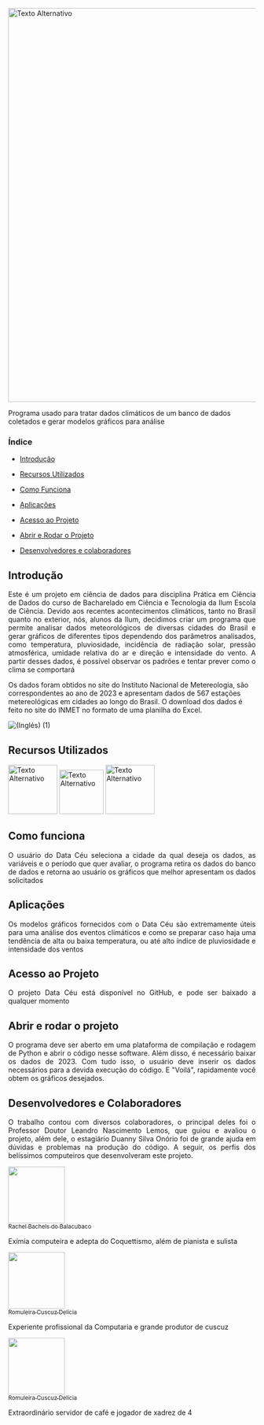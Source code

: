 
<img src="https://github.com/GabrielMartinsSousa/Projeto_PCD_Climogramas/assets/172425313/4fb6f893-5c7e-4d5c-a425-e912be84a982" alt="Texto Alternativo" width="800">

Programa usado para tratar dados climáticos de um banco de dados coletados e gerar modelos gráficos para análise
### Índice 

- [Introdução](#Introdução)
  
- [Recursos Utilizados](#Recursos-Utilizados)

- [Como Funciona](#Como-funciona)

- [Aplicações](#aplicações)

- [Acesso ao Projeto](#acesso-ao-projeto)

- [Abrir e Rodar o Projeto](#abrir-e-rodar-o-projeto)

- [Desenvolvedores e colaboradores](#desenvolvedores-e-colaboradores)

## Introdução 

<p align="justify">
 Este é um projeto em ciência de dados para disciplina Prática em Ciência de Dados do curso de Bacharelado em Ciência e Tecnologia da Ilum Escola de Ciência. Devido aos recentes acontecimentos climáticos, tanto no Brasil quanto no exterior, nós, alunos da Ilum, decidimos criar um programa que permite analisar dados meteorológicos de diversas cidades do Brasil e gerar gráficos de diferentes tipos dependendo dos parâmetros analisados, como temperatura, pluviosidade, incidência de radiação solar, pressão atmosférica, umidade relativa do ar e direção e intensidade do vento. A partir desses dados, é possível observar os padrões e tentar prever como o clima se comportará

Os dados foram obtidos no site do Instituto Nacional de Metereologia, são correspondentes ao ano de 2023 e apresentam dados de 567 estações metereológicas em cidades ao longo do Brasil. O download dos dados é feito no site do INMET no formato de uma planilha do Excel. 

![(Inglés) (1)](https://github.com/GabrielMartinsSousa/Projeto_PCD_Climogramas/assets/172425313/e4bfada5-cc86-43cc-ac3b-d90fb758d97f) 

## Recursos Utilizados

<img src="https://github.com/GabrielMartinsSousa/Projeto_PCD_Climogramas/assets/172425313/c09f167c-934b-4419-96cf-4e4c3cab4c56" alt="Texto Alternativo" width="100">

<img src="https://github.com/GabrielMartinsSousa/Projeto_PCD_Climogramas/assets/172425313/eafee038-e9ba-489b-b29d-f8f376f8fc6b" alt="Texto Alternativo" width="90">

<img src="https://github.com/GabrielMartinsSousa/Projeto_PCD_Climogramas/assets/172425313/04fa28d7-75ce-4236-bfc7-ec0451a4ed48" alt="Texto Alternativo" width="100">

## Como funciona

<p align="justify">
O usuário do Data Céu seleciona a cidade da qual deseja os dados, as variáveis e o período que quer avaliar, o programa retira os dados do banco de dados e retorna ao usuário os gráficos que melhor apresentam os dados solicitados

## Aplicações

<p align="justify">
Os modelos gráficos fornecidos com o Data Céu são extremamente úteis para uma análise dos eventos climáticos e como se preparar caso haja uma tendência de alta ou baixa temperatura, ou até alto índice de pluviosidade e intensidade dos ventos

## Acesso ao Projeto

<p align="justify">
O projeto Data Céu está disponível no GitHub, e pode ser baixado a qualquer momento

## Abrir e rodar o projeto

<p align="justify">
O programa deve ser aberto em uma plataforma de compilação e rodagem de Python e abrir o código nesse software. Além disso, é necessário baixar os dados de 2023. Com tudo isso, o usuário deve inserir os dados necessários para a devida execução do código. E "Voilá", rapidamente você obtem os gráficos desejados.

## Desenvolvedores e Colaboradores

<p align="justify">
O trabalho contou com diversos colaboradores, o principal deles foi o Professor Doutor Leandro Nascimento Lemos, que guiou e avaliou o projeto, além dele, o estagiário Duanny Silva Onório foi de grande ajuda em dúvidas e problemas na produção do código. A seguir, os perfis dos belíssimos computeiros que desenvolveram este projeto.

 [<img src="https://avatars.githubusercontent.com/u/37356058?v=4" width=115><br><sub>Rachel Bachels do Balacubaco</sub>](https://github.com/camilafernanda) 
 
Exímia computeira e adepta do Coquettismo, além de pianista e sulista

 [<img src="https://avatars.githubusercontent.com/u/38091359?v=4" width=115><br><sub>Romuleira Cuscuz Delícia</sub>](https://github.com/crovim)
 
 Experiente profissional da Computaria e grande produtor de cuscuz
 
 [<img src="https://avatars.githubusercontent.com/u/172425313?v=4" width=115><br><sub>Romuleira Cuscuz Delícia</sub>](https://github.com/GabrielMartinsSousa)
 
 Extraordinário servidor de café e jogador de xadrez de 4

